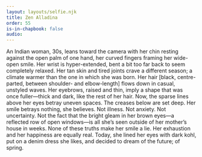 ```yaml
---
layout: layouts/selfie.njk
title: Zen Alladina
order: 55
is-in-chapbook: false
audio: 
---
```

An Indian woman, 30s, leans toward the camera with her chin resting against the open palm of one hand, her curved fingers framing her wide-open smile. Her wrist is hyper-extended, bent a bit too far back to seem completely relaxed. Her tan skin and tired joints crave a different season; a climate warmer than the one in which she was born. Her hair [black, centre-parted, between shoulder- and elbow-length] flows down in casual, unstyled waves. Her eyebrows, raised and thin, imply a shape that was once fuller—thick and dark, like the rest of her hair. Now, the sparse lines above her eyes betray uneven spaces. The creases below are set deep. Her smile betrays nothing, she believes. Not illness. Not anxiety. Not uncertainty. Not the fact that the bright gleam in her brown eyes—a reflected row of open windows—is all she’s seen outside of her mother’s house in weeks. None of these truths make her smile a lie. Her exhaustion and her happiness are equally real. Today, she lined her eyes with dark kohl, put on a denim dress she likes, and decided to dream of the future; of spring.
